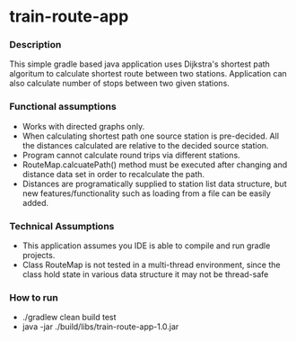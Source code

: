 # train-route-app
### Description
This simple gradle based java application uses Dijkstra's shortest path algoritum to calculate shortest route between two stations. 
Application can also calculate number of stops between two given stations. 

### Functional assumptions
- Works with directed graphs only.
- When calculating shortest path one source station is pre-decided. All the distances calculated are relative to the decided source station.
- Program cannot calculate round trips via different stations.
- RouteMap.calcuatePath() method must be executed after changing and distance data set in order to recalculate the path.
- Distances are programatically supplied to station list data structure, but new features/functionality such as loading from a file can be easily added.

### Technical Assumptions
- This application assumes you IDE is able to compile and run gradle projects.
- Class RouteMap is not tested in a multi-thread environment, since the class hold state in various 
data structure it may not be thread-safe

### How to run
- ./gradlew clean build test
- java -jar ./build/libs/train-route-app-1.0.jar



